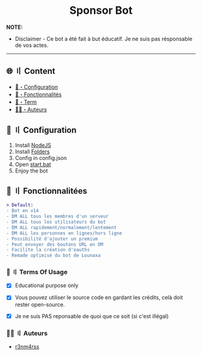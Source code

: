 
<h1 align="center">Sponsor Bot</h1>




**NOTE:** 
- Disclaimer -
Ce bot a été fait à but éducatif. Je ne suis pas résponsable de vos actes.
---


## <a id="content"></a>🌐 〢 Content
- [🎉・Configuration](#setup)
- [🔰・Fonctionnalités](#features)
- [💼・Term](#terms)
- [🕵️‍♂️・Auteurs](#authors)



## <a id="setup"></a> 📁 〢 Configuration
1. Install [NodeJS](https://nodejs.org/en)
2. Install [Folders](https://github.com/002-sans/Sponsor-Bot/archive/refs/heads/main.zip)
3. Config in config.json
4. Open [start.bat](https://github.com/002-sans/Sponsor-Bot/blob/main/start.bat)
5. Enjoy the bot




## <a id="features"></a>🔰 〢 Fonctionnalitées
```diff
> Default:
- Bot en v14
- DM ALL tous les membres d'un serveur
- DM ALL tous les utilisateurs du bot
- DM ALL rapidement/normalement/lentement
- DM ALL les personnes en lignes/hors ligne
- Possibilité d'ajouter un premium
- Peut envoyer des boutons URL en DM
- Facilite la création d'oauths
- Remade optimisé du bot de Lounaxa
```



### <a id="terms"></a>💼 〢 Terms Of Usage
- [x] Educational purpose only
- [x] Vous pouvez utiliser le source code en gardant les crédits, celà doit rester open-source.
- [x] Je ne suis PAS reponsable de quoi que ce soit (si c'est illégal)


### <a id="authors"></a>🕵️‍♂️ 〢 Auteurs
- [r3nm4rss](https://github.com/r3nm4rs-dev)
